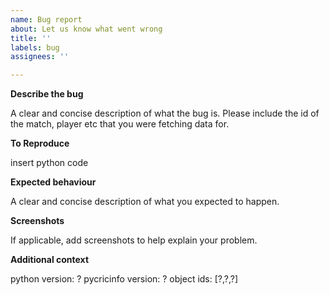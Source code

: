 ```yaml
---
name: Bug report
about: Let us know what went wrong
title: ''
labels: bug
assignees: ''

---
```


**Describe the bug**

A clear and concise description of what the bug is. Please include the id of the match, player etc that you were fetching data for.

**To Reproduce**

insert python code

**Expected behaviour**

A clear and concise description of what you expected to happen.

**Screenshots**

If applicable, add screenshots to help explain your problem.

**Additional context**

python version: ?
pycricinfo version: ?
object ids: [?,?,?]
